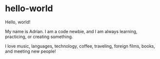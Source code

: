 # hello-world

Hello, world!

My name is Adrian. I am a code newbie, and I am always learning, practicing, or creating something. 

I love music, languages, technology, coffee, traveling, foreign films, books, and meeting new people!
